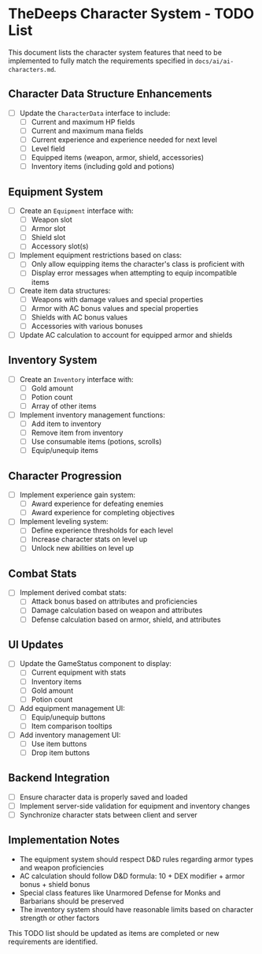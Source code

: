 # TheDeeps Character System - TODO List

This document lists the character system features that need to be implemented to fully match the requirements specified in `docs/ai/ai-characters.md`.

## Character Data Structure Enhancements

- [ ] Update the `CharacterData` interface to include:
  - [ ] Current and maximum HP fields
  - [ ] Current and maximum mana fields
  - [ ] Current experience and experience needed for next level
  - [ ] Level field
  - [ ] Equipped items (weapon, armor, shield, accessories)
  - [ ] Inventory items (including gold and potions)

## Equipment System

- [ ] Create an `Equipment` interface with:
  - [ ] Weapon slot
  - [ ] Armor slot
  - [ ] Shield slot
  - [ ] Accessory slot(s)

- [ ] Implement equipment restrictions based on class:
  - [ ] Only allow equipping items the character's class is proficient with
  - [ ] Display error messages when attempting to equip incompatible items

- [ ] Create item data structures:
  - [ ] Weapons with damage values and special properties
  - [ ] Armor with AC bonus values and special properties
  - [ ] Shields with AC bonus values
  - [ ] Accessories with various bonuses

- [ ] Update AC calculation to account for equipped armor and shields

## Inventory System

- [ ] Create an `Inventory` interface with:
  - [ ] Gold amount
  - [ ] Potion count
  - [ ] Array of other items

- [ ] Implement inventory management functions:
  - [ ] Add item to inventory
  - [ ] Remove item from inventory
  - [ ] Use consumable items (potions, scrolls)
  - [ ] Equip/unequip items

## Character Progression

- [ ] Implement experience gain system:
  - [ ] Award experience for defeating enemies
  - [ ] Award experience for completing objectives

- [ ] Implement leveling system:
  - [ ] Define experience thresholds for each level
  - [ ] Increase character stats on level up
  - [ ] Unlock new abilities on level up

## Combat Stats

- [ ] Implement derived combat stats:
  - [ ] Attack bonus based on attributes and proficiencies
  - [ ] Damage calculation based on weapon and attributes
  - [ ] Defense calculation based on armor, shield, and attributes

## UI Updates

- [ ] Update the GameStatus component to display:
  - [ ] Current equipment with stats
  - [ ] Inventory items
  - [ ] Gold amount
  - [ ] Potion count

- [ ] Add equipment management UI:
  - [ ] Equip/unequip buttons
  - [ ] Item comparison tooltips

- [ ] Add inventory management UI:
  - [ ] Use item buttons
  - [ ] Drop item buttons

## Backend Integration

- [ ] Ensure character data is properly saved and loaded
- [ ] Implement server-side validation for equipment and inventory changes
- [ ] Synchronize character stats between client and server

## Implementation Notes

- The equipment system should respect D&D rules regarding armor types and weapon proficiencies
- AC calculation should follow D&D formula: 10 + DEX modifier + armor bonus + shield bonus
- Special class features like Unarmored Defense for Monks and Barbarians should be preserved
- The inventory system should have reasonable limits based on character strength or other factors

This TODO list should be updated as items are completed or new requirements are identified. 
